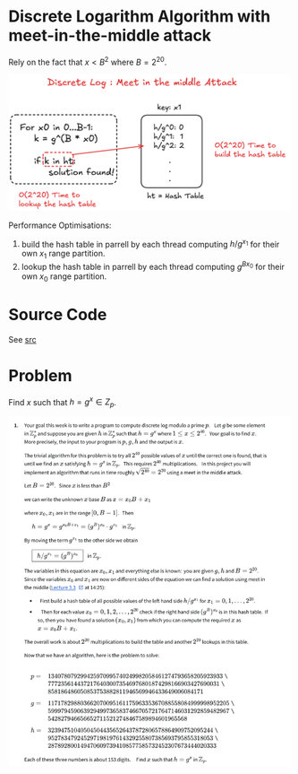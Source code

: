 # Discrete Logarithm Algorithm with meet-in-the-middle attack

Rely on the fact that $x < B^2$ where $B = 2^{20}$.

![](assets/dlog_meet_in_the_middle_attack.png)

Performance Optimisations:

1. build the hash table in parrell by each thread computing $h/g^{x_1}$ for their own $x_1$ range partition.
2. lookup the hash table in parrell by each thread computing $g^{B{x_0}}$ for their own $x_0$ range partition.

# Source Code

See [src](./src)

# Problem

Find $x$ such that $h = g^x \in Z_p$.

![](assets/problem.png)
